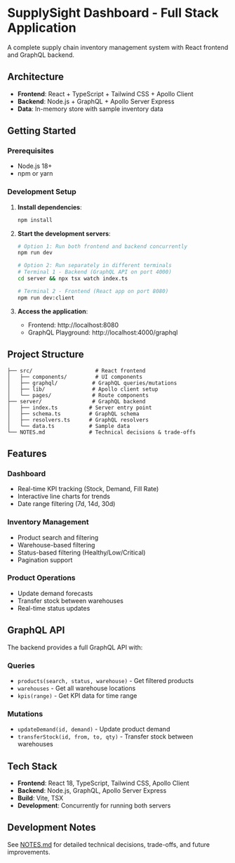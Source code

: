 # SupplySight Dashboard - Full Stack Application

A complete supply chain inventory management system with React frontend and GraphQL backend.

## Architecture

- **Frontend**: React + TypeScript + Tailwind CSS + Apollo Client
- **Backend**: Node.js + GraphQL + Apollo Server Express
- **Data**: In-memory store with sample inventory data

## Getting Started

### Prerequisites
- Node.js 18+
- npm or yarn

### Development Setup

1. **Install dependencies**:
   ```bash
   npm install
   ```

2. **Start the development servers**:
   ```bash
   # Option 1: Run both frontend and backend concurrently
   npm run dev
   
   # Option 2: Run separately in different terminals
   # Terminal 1 - Backend (GraphQL API on port 4000)
   cd server && npx tsx watch index.ts
   
   # Terminal 2 - Frontend (React app on port 8080)
   npm run dev:client
   ```

3. **Access the application**:
   - Frontend: http://localhost:8080
   - GraphQL Playground: http://localhost:4000/graphql

## Project Structure

```
├── src/                    # React frontend
│   ├── components/         # UI components
│   ├── graphql/           # GraphQL queries/mutations
│   ├── lib/               # Apollo client setup
│   └── pages/             # Route components
├── server/                # GraphQL backend
│   ├── index.ts          # Server entry point
│   ├── schema.ts         # GraphQL schema
│   ├── resolvers.ts      # GraphQL resolvers
│   └── data.ts           # Sample data
└── NOTES.md              # Technical decisions & trade-offs
```

## Features

### Dashboard
- Real-time KPI tracking (Stock, Demand, Fill Rate)
- Interactive line charts for trends
- Date range filtering (7d, 14d, 30d)

### Inventory Management
- Product search and filtering
- Warehouse-based filtering
- Status-based filtering (Healthy/Low/Critical)
- Pagination support

### Product Operations
- Update demand forecasts
- Transfer stock between warehouses
- Real-time status updates

## GraphQL API

The backend provides a full GraphQL API with:

### Queries
- `products(search, status, warehouse)` - Get filtered products
- `warehouses` - Get all warehouse locations
- `kpis(range)` - Get KPI data for time range

### Mutations
- `updateDemand(id, demand)` - Update product demand
- `transferStock(id, from, to, qty)` - Transfer stock between warehouses

## Tech Stack

- **Frontend**: React 18, TypeScript, Tailwind CSS, Apollo Client
- **Backend**: Node.js, GraphQL, Apollo Server Express
- **Build**: Vite, TSX
- **Development**: Concurrently for running both servers

## Development Notes

See [NOTES.md](./NOTES.md) for detailed technical decisions, trade-offs, and future improvements.